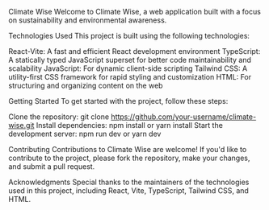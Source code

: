 Climate Wise
Welcome to Climate Wise, a web application built with a focus on sustainability and environmental awareness.

Technologies Used
This project is built using the following technologies:

React-Vite: A fast and efficient React development environment
TypeScript: A statically typed JavaScript superset for better code maintainability and scalability
JavaScript: For dynamic client-side scripting
Tailwind CSS: A utility-first CSS framework for rapid styling and customization
HTML: For structuring and organizing content on the web

Getting Started
To get started with the project, follow these steps:

Clone the repository: git clone https://github.com/your-username/climate-wise.git
Install dependencies: npm install or yarn install
Start the development server: npm run dev or yarn dev

Contributing
Contributions to Climate Wise are welcome! If you'd like to contribute to the project, please fork the repository, make your changes, and submit a pull request.

Acknowledgments
Special thanks to the maintainers of the technologies used in this project, including React, Vite, TypeScript, Tailwind CSS, and HTML.
